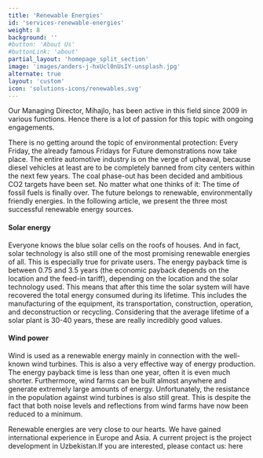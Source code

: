 ```yaml
---
title: 'Renewable Energies'
id: 'services-renewable-energies'
weight: 8
background: ''
#button: 'About Us'
#buttonLink: 'about'
partial_layout: 'homepage_split_section'
image: 'images/anders-j-hxUcl0nUsIY-unsplash.jpg'
alternate: true
layout: 'custom'
icon: 'solutions-icons/renewables.svg'
---
```


 

Our Managing Director, Mihajlo, has been active in this field since 2009 in various functions. Hence there is a lot of passion for this topic with ongoing engagements.  

 

There is no getting around the topic of environmental protection: Every Friday, the already famous Fridays for Future demonstrations now take place. The entire automotive industry is on the verge of upheaval, because diesel vehicles at least are to be completely banned from city centers within the next few years. The coal phase-out has been decided and ambitious CO2 targets have been set. No matter what one thinks of it: The time of fossil fuels is finally over. The future belongs to renewable, environmentally friendly energies. In the following article, we present the three most successful renewable energy sources. 

#### Solar energy 

Everyone knows the blue solar cells on the roofs of houses. And in fact, solar technology is also still one of the most promising renewable energies of all. This is especially true for private users. The energy payback time is between 0.75 and 3.5 years (the economic payback depends on the location and the feed-in tariff), depending on the location and the solar technology used. This means that after this time the solar system will have recovered the total energy consumed during its lifetime. This includes the manufacturing of the equipment, its transportation, construction, operation, and deconstruction or recycling. Considering that the average lifetime of a solar plant is 30-40 years, these are really incredibly good values. 

#### Wind power 

Wind is used as a renewable energy mainly in connection with the well-known wind turbines. This is also a very effective way of energy production. The energy payback time is less than one year, often it is even much shorter. Furthermore, wind farms can be built almost anywhere and generate extremely large amounts of energy. Unfortunately, the resistance in the population against wind turbines is also still great. This is despite the fact that both noise levels and reflections from wind farms have now been reduced to a minimum. 

Renewable energies are very close to our hearts. We have gained international experience in Europe and Asia. A current project is the project development in Uzbekistan.If you are interested, please contact us: here
